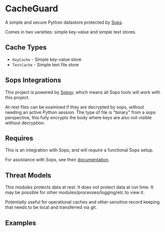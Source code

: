 # CacheGuard

A simple and secure Python datastore protected by [Sops](https://getsops.io/).

Comes in two varieties: simple key-value and simple text stores.

## Cache Types

* `KeyCache` - Simple key-value store
* `TextCache` - Simple text file store



## Sops Integrations

This project is powered by [Sopsy](https://github.com/nikaro/sopsy), which means all Sops tools will work with this project.

At-rest files can be examined if they are decrypted by sops, without needing an active Python session.  The type of file is "binary" from a sops perspective, this fully encrypts the body where keys are also not visible without decryption.

## Requires

This is an integration with Sops, and will *require* a functional Sops setup.

For assistance with Sops, see their [documentation](https://getsops.io/docs/).

## Threat Models

This modules protects data at rest.  It does not protect data at run time.  It may be possible for other modules/processes/logging/etc to view it.

Potentially useful for operational caches and other sensitive record keeping that needs to be local and transferred via git.

## Examples

<Coming Soon>

